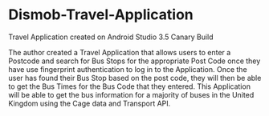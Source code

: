 # Dismob-Travel-Application
Travel Application created on Android Studio 3.5 Canary Build

The author created a Travel Application that allows users to enter a Postcode and search for Bus Stops for the appropriate Post Code once they have use fingerprint authentication to log in to the Application. Once the user has found their Bus Stop based on the post code, they will then be able to get the Bus Times for the Bus Code that they entered. This Application will be able to get the bus information for a majority of buses in the United Kingdom using the Cage data and Transport API. 
